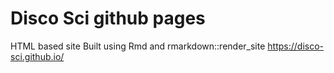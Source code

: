 # Disco Sci github pages

HTML based site
Built using Rmd and rmarkdown::render_site
https://disco-sci.github.io/

